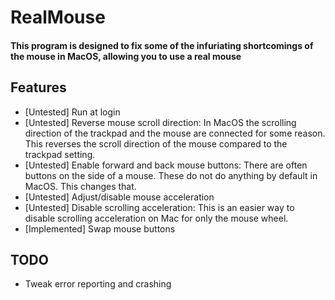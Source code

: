 #  RealMouse

#### This program is designed to fix some of the infuriating shortcomings of the mouse in MacOS, allowing you to use a real mouse

## Features
- \[Untested\] Run at login
- \[Untested\] Reverse mouse scroll direction: In MacOS the scrolling direction of the trackpad and the mouse are connected for some reason. This reverses the scroll direction of the mouse compared to the trackpad setting.
- \[Untested\] Enable forward and back mouse buttons: There are often buttons on the side of a mouse. These do not do anything by default in MacOS. This changes that.
- \[Untested\] Adjust/disable mouse acceleration
- \[Untested\] Disable scrolling acceleration: This is an easier way to disable scrolling acceleration on Mac for only the mouse wheel.
- \[Implemented\] Swap mouse buttons

## TODO
- Tweak error reporting and crashing
